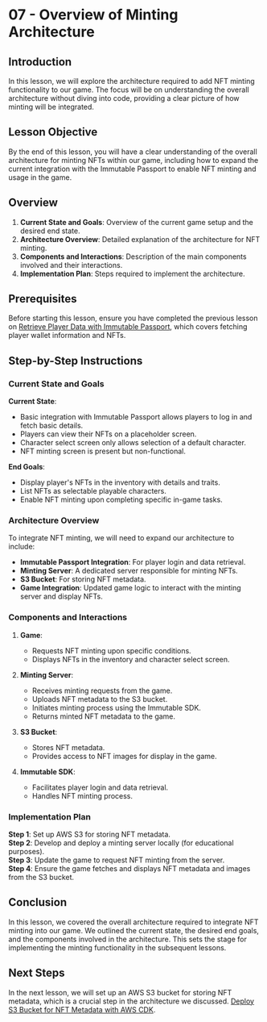 # 07 - Overview of Minting Architecture

## Introduction

In this lesson, we will explore the architecture required to add NFT minting functionality to our game. The focus will be on understanding the overall architecture without diving into code, providing a clear picture of how minting will be integrated.

## Lesson Objective

By the end of this lesson, you will have a clear understanding of the overall architecture for minting NFTs within our game, including how to expand the current integration with the Immutable Passport to enable NFT minting and usage in the game.

## Overview

1. **Current State and Goals**: Overview of the current game setup and the desired end state.
2. **Architecture Overview**: Detailed explanation of the architecture for NFT minting.
3. **Components and Interactions**: Description of the main components involved and their interactions.
4. **Implementation Plan**: Steps required to implement the architecture.

## Prerequisites

Before starting this lesson, ensure you have completed the previous lesson on [Retrieve Player Data with Immutable Passport](../05-retrieve-player-data-with-immutable-passport/README.md), which covers fetching player wallet information and NFTs.

## Step-by-Step Instructions

### Current State and Goals

**Current State**:
- Basic integration with Immutable Passport allows players to log in and fetch basic details.
- Players can view their NFTs on a placeholder screen.
- Character select screen only allows selection of a default character.
- NFT minting screen is present but non-functional.

**End Goals**:
- Display player's NFTs in the inventory with details and traits.
- List NFTs as selectable playable characters.
- Enable NFT minting upon completing specific in-game tasks.

### Architecture Overview

To integrate NFT minting, we will need to expand our architecture to include:

- **Immutable Passport Integration**: For player login and data retrieval.
- **Minting Server**: A dedicated server responsible for minting NFTs.
- **S3 Bucket**: For storing NFT metadata.
- **Game Integration**: Updated game logic to interact with the minting server and display NFTs.

### Components and Interactions

1. **Game**:
   - Requests NFT minting upon specific conditions.
   - Displays NFTs in the inventory and character select screen.
   
2. **Minting Server**:
   - Receives minting requests from the game.
   - Uploads NFT metadata to the S3 bucket.
   - Initiates minting process using the Immutable SDK.
   - Returns minted NFT metadata to the game.

3. **S3 Bucket**:
   - Stores NFT metadata.
   - Provides access to NFT images for display in the game.

4. **Immutable SDK**:
   - Facilitates player login and data retrieval.
   - Handles NFT minting process.

### Implementation Plan

**Step 1**: Set up AWS S3 for storing NFT metadata.  
**Step 2**: Develop and deploy a minting server locally (for educational purposes).  
**Step 3**: Update the game to request NFT minting from the server.  
**Step 4**: Ensure the game fetches and displays NFT metadata and images from the S3 bucket.

## Conclusion

In this lesson, we covered the overall architecture required to integrate NFT minting into our game. We outlined the current state, the desired end goals, and the components involved in the architecture. This sets the stage for implementing the minting functionality in the subsequent lessons.

## Next Steps

In the next lesson, we will set up an AWS S3 bucket for storing NFT metadata, which is a crucial step in the architecture we discussed. [Deploy S3 Bucket for NFT Metadata with AWS CDK](../08-deploy-s3-bucket-for-nft-metadata-with-aws-cdk/README.md).
